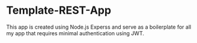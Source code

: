 # Template-REST-App

This app is created using Node.js Experss and serve as a boilerplate for all my app that requires minimal authentication using JWT.
